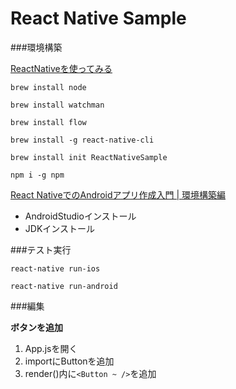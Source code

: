 # React Native Sample

###環境構築

[ReactNativeを使ってみる](https://qiita.com/kurohune538/items/fb9f5ff0b005a39fcc27)

```
brew install node
```

```
brew install watchman
```

```
brew install flow
```

```
brew install -g react-native-cli
```

```
brew install init ReactNativeSample
```

```
npm i -g npm
```

[React NativeでのAndroidアプリ作成入門 | 環境構築編](https://www.utali.io/entry/2017/05/09/165330)

- AndroidStudioインストール
- JDKインストール

###テスト実行

```
react-native run-ios
```

```
react-native run-android
```

###編集

**ボタンを追加**
1. App.jsを開く
2. importにButtonを追加
3. render()内に```<Button ~ />```を追加